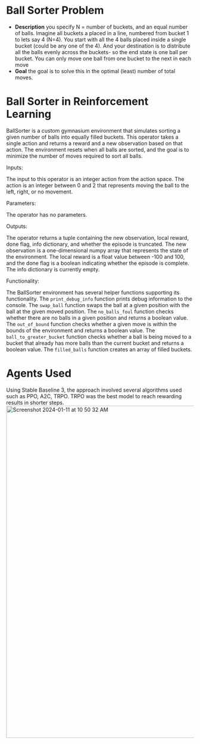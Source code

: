  # Ball Sorter Problem
 - <b>Description</b> you specify N = number of buckets, and an equal number of balls. Imagine all buckets a placed in a line, numbered from bucket 1 to lets say 4 (N=4). You start with all the 4 balls placed inside a single bucket (could be any one of the 4). And your destination is to distribute all the balls evenly across the buckets- so the end state is one ball per bucket. You can only move one ball from one bucket to the next in each move 
 - <b> Goal</b> the goal is to solve this in the optimal (least) number of total moves.

# Ball Sorter in Reinforcement Learning

BallSorter is a custom gymnasium environment that simulates sorting a given number of balls into equally filled buckets. This operator takes a single action and returns a reward and a new observation based on that action. The environment resets when all balls are sorted, and the goal is to minimize the number of moves required to sort all balls.

Inputs:

The input to this operator is an integer action from the action space. The action is an integer between 0 and 2 that represents moving the ball to the left, right, or no movement.

Parameters:

The operator has no parameters.

Outputs:

The operator returns a tuple containing the new observation, local reward, done flag, info dictionary, and whether the episode is truncated. The new observation is a one-dimensional numpy array that represents the state of the environment. The local reward is a float value between -100 and 100, and the done flag is a boolean indicating whether the episode is complete. The info dictionary is currently empty.

Functionality:

The BallSorter environment has several helper functions supporting its functionality. The `print_debug_info` function prints debug information to the console. The `swap_ball` function swaps the ball at a given position with the ball at the given moved position. The `no_balls_foul` function checks whether there are no balls in a given position and returns a boolean value. The `out_of_bound` function checks whether a given move is within the bounds of the environment and returns a boolean value. The `ball_to_greater_bucket` function checks whether a ball is being moved to a bucket that already has more balls than the current bucket and returns a boolean value. The `filled_balls` function creates an array of filled buckets.

# Agents Used
Using Stable Baseline 3, the approach involved several algorithms used such as PPO, A2C, TRPO.
TRPO was the best model to reach rewarding results in shorter steps.
<img width="893" caption = "Tensorboard Tracking Models Training in Real Time" alt="Screenshot 2024-01-11 at 10 50 32 AM" src="https://github.com/Rams901/ball-sorter/assets/47258547/76bb6491-6505-4648-b652-9ae0537f1202">

